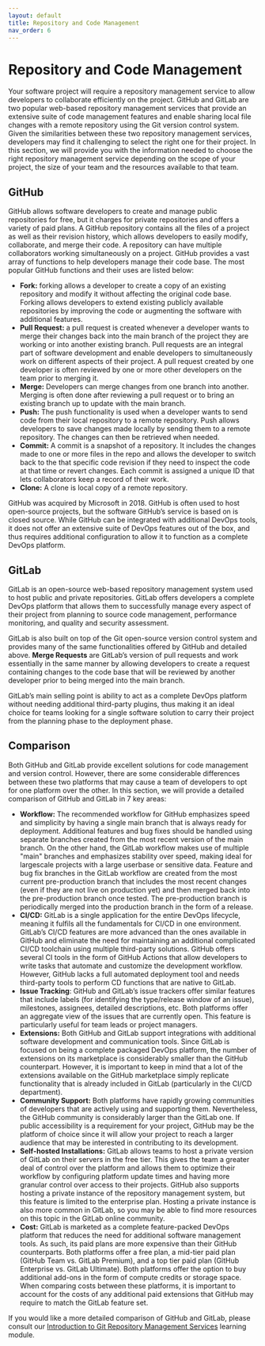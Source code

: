 ```yaml
---
layout: default
title: Repository and Code Management
nav_order: 6
---
```


# Repository and Code Management

Your software project will require a repository management service to allow developers to collaborate efficiently on the project. GitHub and GitLab are two popular web-based repository management services that provide an extensive suite of code management features and enable sharing local file changes with a remote repository using the Git version control system. Given the similarities between these two repository management services, developers may find it challenging to select the right one for their project. 
In this section, we will provide you with the information needed to choose the right repository management service depending on the scope of your project, the size of your team and the resources available to that team.

## GitHub

GitHub allows software developers to create and manage public repositories for free, but it charges for private repositories and offers a variety of paid plans. A GitHub repository contains all the files of a project as well as their revision history, which allows developers to easily modify, collaborate, and merge their code. A repository can have multiple collaborators working simultaneously on a project. GitHub provides a vast array of functions to help developers manage their code base. The most popular GitHub functions and their uses are listed below:

- **Fork:** forking allows a developer to create a copy of an existing repository and modify it without affecting the original code base. Forking allows developers to extend existing publicly available repositories by improving the code or augmenting the software with additional features.
- **Pull Request:** a pull request is created whenever a developer wants to merge their changes back into the main branch of the project they are working or into another existing branch. Pull requests are an integral part of software development and enable developers to simultaneously work on different aspects of their project. A pull request created by one developer is often reviewed by one or more other developers on the team prior to merging it.
- **Merge:** Developers can merge changes from one branch into another. Merging is often done after reviewing a pull request or to bring an existing branch up to update with the main branch.
- **Push:** The push functionality is used when a developer wants to send code from their local repository to a remote repository. Push allows developers to save changes made locally by sending them to a remote repository. The changes can then be retrieved when needed.
- **Commit:** A commit is a snapshot of a repository. It includes the changes made to one or more files in the repo and allows the developer to switch back to the that specific code revision if they need to inspect the code at that time or revert changes. Each commit is assigned a unique ID that lets collaborators keep a record of their work.
- **Clone:** A clone is local copy of a remote repository.

GitHub was acquired by Microsoft in 2018. GitHub is often used to host open-source projects, but the software GitHub’s service is based on is closed source. While GitHub can be integrated with additional DevOps tools, it does not offer an extensive suite of DevOps features out of the box, and thus requires additional configuration to allow it to function as a complete DevOps platform.

## GitLab

GitLab is an open-source web-based repository management system used to host public and private repositories. GitLab offers developers a complete DevOps platform that allows them to successfully manage every aspect of their project from planning to source code management, performance monitoring, and quality and security assessment.

GitLab is also built on top of the Git open-source version control system and provides many of the same functionalities offered by GitHub and detailed above. **Merge Requests** are GitLab’s version of pull requests and work essentially in the same manner by allowing developers to create a request containing changes to the code base that will be reviewed by another developer prior to being merged into the main branch.

GitLab’s main selling point is ability to act as a complete DevOps platform without needing additional third-party plugins, thus making it an ideal choice for teams looking for a single software solution to carry their project from the planning phase to the deployment phase.

## Comparison 
Both GitHub and GitLab provide excellent solutions for code management and version control. However, there are some considerable differences between these two platforms that may cause a team of developers to opt for one platform over the other. In this section, we will provide a detailed comparison of GitHub and GitLab in 7 key areas:
- **Workflow:** The recommended workflow for GitHub emphasizes speed and simplicity by having a single main branch that is always ready for deployment. Additional features and bug fixes should be handled using separate branches created from the most recent version of the main branch. On the other hand, the GitLab workflow makes use of multiple "main" branches and emphasizes stability over speed, making ideal for largescale projects with a large userbase or sensitive data. Feature and bug fix branches in the GitLab workflow are created from the most current pre-production branch that includes the most recent changes (even if they are not live on production yet) and then merged back into the pre-production branch once tested. The pre-production branch is periodically merged into the production branch in the form of a release.
- **CI/CD:** GitLab is a single application for the entire DevOps lifecycle, meaning it fulfils all the fundamentals for CI/CD in one environment. GitLab’s CI/CD features are more advanced than the ones available in GitHub and eliminate the need for maintaining an additional complicated CI/CD toolchain using multiple third-party solutions. GitHub offers several CI tools in the form of GitHub Actions that allow developers to write tasks that automate and customize the development workflow. However, GitHub lacks a full automated deployment tool and needs third-party tools to perform CD functions that are native to GitLab.
- **Issue Tracking**: GitHub and GitLab’s issue trackers offer similar features that include labels (for identifying the type/release window of an issue), milestones, assignees, detailed descriptions, etc. Both platforms offer an aggregate view of the issues that are currently open. This feature is particularly useful for team leads or project managers.
- **Extensions:** Both GitHub and GitLab support integrations with additional software development and communication tools. Since GitLab is focused on being a complete packaged DevOps platform, the number of extensions on its marketplace is considerably smaller than the GitHub counterpart. However, it is important to keep in mind that a lot of the extensions available on the GitHub marketplace simply replicate functionality that is already included in GitLab (particularly in the CI/CD department).
- **Community Support:** Both platforms have rapidly growing communities of developers that are actively using and supporting them. Nevertheless, the GitHub community is considerably larger than the GitLab one. If public accessibility is a requirement for your project, GitHub may be the platform of choice since it will allow your project to reach a larger audience that may be interested in contributing to its development.
- **Self-hosted Installations:** GitLab allows teams to host a private version of GitLab on their servers in the free tier. This gives the team a greater deal of control over the platform and allows them to optimize their workflow by configuring platform update times and having more granular control over access to their projects. GitHub also supports hosting a private instance of the repository management system, but this feature is limited to the enterprise plan. Hosting a private instance is also more common in GitLab, so you may be able to find more resources on this topic in the GitLab online community.
- **Cost:** GitLab is marketed as a complete feature-packed DevOps platform that reduces the need for additional software management tools. As such, its paid plans are more expensive than their GitHub counterparts. Both platforms offer a free plan, a mid-tier paid plan (GitHub Team vs. GitLab Premium), and a top tier paid plan (GitHub Enterprise vs. GitLab Ultimate). Both platforms offer the option to buy additional add-ons in the form of compute credits or storage space. When comparing costs between these platforms, it is important to account for the costs of any additional paid extensions that GitHub may require to match the GitLab feature set.

If you would like a more detailed comparison of GitHub and GitLab, please consult our [Introduction to Git Repository Management Services](https://mcmasterrs.github.io/lm_repo-management) learning module. 